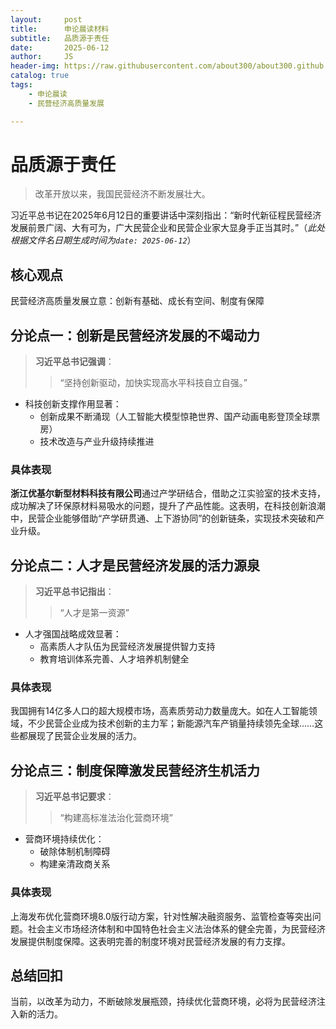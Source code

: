```yaml
---
layout:     post
title:      申论晨读材料
subtitle:   品质源于责任 
date:       2025-06-12
author:     JS
header-img: https://raw.githubusercontent.com/about300/about300.github.io/master/img/sucai.jpg
catalog: true
tags:
    - 申论晨读
    - 民营经济高质量发展

---
```


# **品质源于责任**

> 改革开放以来，我国民营经济不断发展壮大。

习近平总书记在2025年6月12日的重要讲话中深刻指出：“新时代新征程民营经济发展前景广阔、大有可为，广大民营企业和民营企业家大显身手正当其时。”（*此处根据文件名日期生成时间为`date: 2025-06-12`*）

## 核心观点
民营经济高质量发展立意：创新有基础、成长有空间、制度有保障

## 分论点一：创新是民营经济发展的不竭动力  
> **习近平总书记强调**：  
>> “坚持创新驱动，加快实现高水平科技自立自强。”

- 科技创新支撑作用显著：
  - 创新成果不断涌现（人工智能大模型惊艳世界、国产动画电影登顶全球票房）
  - 技术改造与产业升级持续推进

### 具体表现
**浙江优基尔新型材料科技有限公司**通过产学研结合，借助之江实验室的技术支持，成功解决了环保原材料易吸水的问题，提升了产品性能。这表明，在科技创新浪潮中，民营企业能够借助“产学研贯通、上下游协同”的创新链条，实现技术突破和产业升级。

## 分论点二：人才是民营经济发展的活力源泉  
> **习近平总书记指出**：  
>> “人才是第一资源”

- 人才强国战略成效显著：
  - 高素质人才队伍为民营经济发展提供智力支持
  - 教育培训体系完善、人才培养机制健全

### 具体表现
我国拥有14亿多人口的超大规模市场，高素质劳动力数量庞大。如在人工智能领域，不少民营企业成为技术创新的主力军；新能源汽车产销量持续领先全球……这些都展现了民营企业发展的活力。

## 分论点三：制度保障激发民营经济生机活力  
> **习近平总书记要求**：  
>> “构建高标准法治化营商环境”

- 营商环境持续优化：
  - 破除体制机制障碍
  - 构建亲清政商关系

### 具体表现
上海发布优化营商环境8.0版行动方案，针对性解决融资服务、监管检查等突出问题。社会主义市场经济体制和中国特色社会主义法治体系的健全完善，为民营经济发展提供制度保障。这表明完善的制度环境对民营经济发展的有力支撑。

## 总结回扣  
当前，以改革为动力，不断破除发展瓶颈，持续优化营商环境，必将为民营经济注入新的活力。

